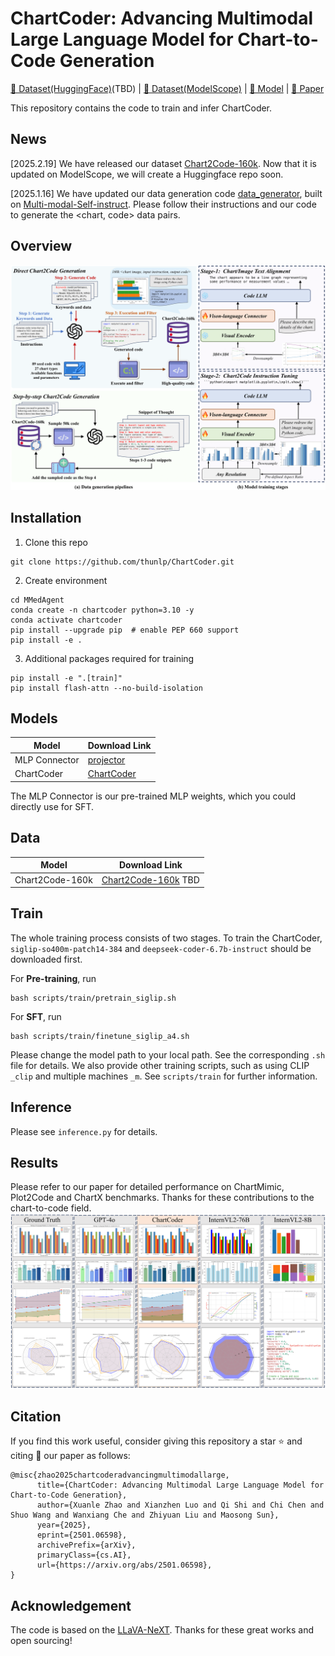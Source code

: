 # ChartCoder: Advancing Multimodal Large Language Model for Chart-to-Code Generation

<a href="https://huggingface.co/datasets/xxxllz/Chart2Code-160k" target="_blank">🤗 Dataset(HuggingFace)</a>(TBD) | <a href="https://modelscope.cn/datasets/Noct25/Chart2Code-160k" target="_blank">🤖 Dataset(ModelScope)</a> | <a href="https://huggingface.co/xxxllz/ChartCoder" target="_blank">🤗 Model</a> | <a href="https://arxiv.org/abs/2501.06598" target="_blank">📑 Paper </a>

This repository contains the code to train and infer ChartCoder. 

## News

[2025.2.19] We have released our dataset [Chart2Code-160k](https://modelscope.cn/datasets/Noct25/Chart2Code-160k). Now that it is updated on ModelScope, we will create a Huggingface repo soon.

[2025.1.16] We have updated our data generation code [data_generator](https://github.com/thunlp/ChartCoder/tree/main/data_generator), built on [Multi-modal-Self-instruct](https://github.com/zwq2018/Multi-modal-Self-instruct). Please follow their instructions and our code to generate the <chart, code> data pairs.

## Overview

![main](fig/main.png)

## Installation
1. Clone this repo
```
git clone https://github.com/thunlp/ChartCoder.git
```
2.  Create environment
```
cd MMedAgent
conda create -n chartcoder python=3.10 -y
conda activate chartcoder
pip install --upgrade pip  # enable PEP 660 support
pip install -e .
```
3. Additional packages required for training
```
pip install -e ".[train]"
pip install flash-attn --no-build-isolation
```

## Models
|  Model   | Download Link  |
|  ----  | ----  |
| MLP Connector |  [projector](https://drive.google.com/file/d/1S_LwG65TIz_miW39rFPhuEAb5ClgopYi/view?usp=drive_link)  |
| ChartCoder  |  [ChartCoder](https://huggingface.co/xxxllz/ChartCoder)  |

The MLP Connector is our pre-trained MLP weights, which you could directly use for SFT.

## Data
|  Model   | Download Link  |
|  ----  | ----  |
|Chart2Code-160k  | [Chart2Code-160k](https://huggingface.co/datasets/xxxllz/Chart2Code-160k) TBD|


## Train
The whole training process consists of two stages. To train the ChartCoder, ```siglip-so400m-patch14-384``` and ```deepseek-coder-6.7b-instruct``` should be downloaded first.

For **Pre-training**, run
```
bash scripts/train/pretrain_siglip.sh
```
For **SFT**, run 
```
bash scripts/train/finetune_siglip_a4.sh
```
Please change the model path to your local path. See the corresponding ```.sh ``` file for details. 
We also provide other training scripts, such as using CLIP ```_clip``` and multiple machines ```_m```. See ``` scripts/train ``` for further information.

## Inference
Please see ```inference.py``` for details.

## Results
Please refer to our paper for detailed performance on ChartMimic, Plot2Code and ChartX benchmarks. Thanks for these contributions to the chart-to-code field.
![results](fig/results.png)

## Citation
If you find this work useful, consider giving this repository a star ⭐️ and citing 📝 our paper as follows:
```
@misc{zhao2025chartcoderadvancingmultimodallarge,
      title={ChartCoder: Advancing Multimodal Large Language Model for Chart-to-Code Generation}, 
      author={Xuanle Zhao and Xianzhen Luo and Qi Shi and Chi Chen and Shuo Wang and Wanxiang Che and Zhiyuan Liu and Maosong Sun},
      year={2025},
      eprint={2501.06598},
      archivePrefix={arXiv},
      primaryClass={cs.AI},
      url={https://arxiv.org/abs/2501.06598}, 
}
```

## Acknowledgement
The code is based on the [LLaVA-NeXT](https://github.com/LLaVA-VL/LLaVA-NeXT). Thanks for these great works and open sourcing!
